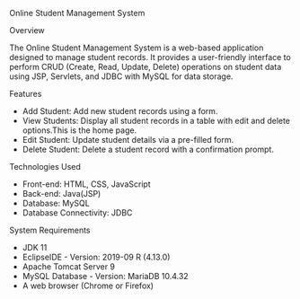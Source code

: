 Online Student Management System

Overview

The Online Student Management System is a web-based application designed to manage student records.
It provides a user-friendly interface to perform CRUD (Create, Read, Update, Delete) operations on student data using JSP, Servlets, and JDBC with MySQL for data storage.

Features
* Add Student: Add new student records using a form.
* View Students: Display all student records in a table with edit and delete options.This is the home page.
* Edit Student: Update student details via a pre-filled form.
* Delete Student: Delete a student record with a confirmation prompt.

Technologies Used
* Front-end: HTML, CSS, JavaScript
* Back-end: Java(JSP)
* Database: MySQL
* Database Connectivity: JDBC

System Requirements
*  JDK 11
*  EclipseIDE - Version: 2019-09 R (4.13.0)
*  Apache Tomcat Server 9
*  MySQL Database - Version: MariaDB 10.4.32
*  A web browser (Chrome or Firefox)
